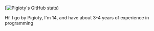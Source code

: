 [![Pigioty's GitHub stats](https://github-readme-stats.vercel.app/api?username=pigiotyreal&show_icons=true&theme=radical))

Hi! I go by Pigioty, I'm 14, and have about 3-4 years of experience in programming
